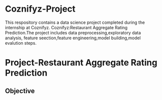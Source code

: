 # Coznifyz-Project
 This respository contains a data science project completed during the internship at Coznifyz.
 Coznifyz:Restaurant Aggregate Rating Prediction.The project includes data preprocessing,exploratory data analysis,
 feature seection,feature engineering,model building,model evalution steps.
 # Project-Restaurant Aggregate Rating Prediction
 ## Objective
